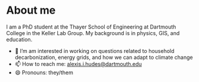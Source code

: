 # About me

I am a PhD student at the Thayer School of Engineering at Dartmouth College in the Keller Lab Group. My background is in physics, GIS, and education.

- 🔭 I’m am interested in working on questions related to household decarbonization, energy grids, and how we can adapt to climate change
- 📫 How to reach me: alexis.i.hudes@dartmouth.edu
- 😄 Pronouns: they/them
